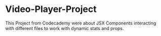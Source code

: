 # Video-Player-Project

This Project from Codecademy were about JSX Components interacting with different files to work with dynamic stats and props.
